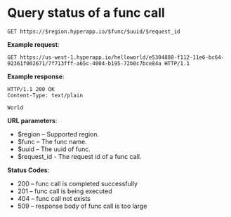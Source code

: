 # Query status of a func call

`GET https://$region.hyperapp.io/$func/$uuid/$request_id`

**Example request**:

```
GET https://us-west-1.hyperapp.io/helloworld/e5304888-f112-11e6-bc64-92361f002671/7f713fff-a65c-4004-b195-72b0c7bce84a HTTP/1.1
```

**Example response**:

```
HTTP/1.1 200 OK
Content-Type: text/plain

World
```

**URL parameters**:

* $region – Supported region.
* $func – The func name.
* $uuid – The uuid of func.
* $request_id - The request id of a func call.

**Status Codes**:

* 200 – func call is completed successfully
* 201 – func call is being executed
* 404 – func call not exists
* 509 – response body of func call is too large
